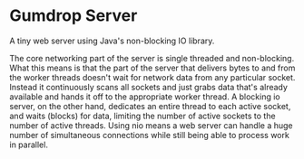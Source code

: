 # Gumdrop Server

A tiny web server using Java's non-blocking IO library.

The core networking part of the server is single threaded and non-blocking. What this means is that the part of the server
that delivers bytes to and from the worker threads doesn't wait for network data from any particular socket. Instead
it continuously scans all sockets and just grabs data that's already available and hands it off to the appropriate
worker thread. A blocking io server, on the other hand, dedicates an entire thread to each active socket, and waits
(blocks) for data, limiting the number of active sockets to the number of active threads. Using nio means a web server
can handle a huge number of simultaneous connections while still being able to process work in parallel.
